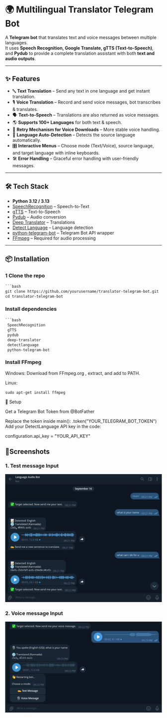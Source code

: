 # 🌍 Multilingual Translator Telegram Bot

A **Telegram bot** that translates text and voice messages between multiple languages.  
It uses **Speech Recognition, Google Translate, gTTS (Text-to-Speech)**, and **Pydub** to provide a complete translation assistant with both **text and audio outputs**.


---

## ✨ Features
- 🔤 **Text Translation** – Send any text in one language and get instant translation.
- 🎙 **Voice Translation** – Record and send voice messages, bot transcribes & translates.
- 🗣 **Text-to-Speech** – Translations are also returned as voice messages.
- 🌎 **Supports 100+ Languages** for both text & speech.
- 🔄 **Retry Mechanism for Voice Downloads** – More stable voice handling.
- 📖 **Language Auto-Detection** – Detects the source language automatically.
- 🎛 **Interactive Menus** – Choose mode (Text/Voice), source language, and target language with inline keyboards.
- 🛠 **Error Handling** – Graceful error handling with user-friendly messages.

---

## 🛠 Tech Stack
- **Python 3.12 / 3.13**
- [SpeechRecognition](https://pypi.org/project/SpeechRecognition/) – Speech-to-Text
- [gTTS](https://pypi.org/project/gTTS/) – Text-to-Speech
- [Pydub](https://pypi.org/project/pydub/) – Audio conversion
- [Deep Translator](https://pypi.org/project/deep-translator/) – Translations
- [Detect Language](https://pypi.org/project/detectlanguage/) – Language detection
- [python-telegram-bot](https://python-telegram-bot.org/) – Telegram Bot API wrapper
- [FFmpeg](https://ffmpeg.org/) – Required for audio processing

---

## 📦 Installation

### 1️ Clone the repo
    ```bash
    git clone https://github.com/yourusername/translator-telegram-bot.git
    cd translator-telegram-bot

### Install dependencies
    ```bash
     SpeechRecognition
     gTTS
     pydub
     deep-translator
     detectlanguage
     python-telegram-bot

### Install FFmpeg

Windows: Download from FFmpeg.org
, extract, and add to PATH.

Linux:
   
    sudo apt-get install ffmpeg

🔑 Setup

Get a Telegram Bot Token from @BotFather

Replace the token inside main():
.token("YOUR_TELEGRAM_BOT_TOKEN")
 Add your DetectLanguage API key
 in the code:

configuration.api_key = "YOUR_API_KEY"

## 📸Screenshots

### 1. Test message Input
![image alt](https://github.com/Sainath-K-tech/Telegram-Multilingual-Translator-Bot-/blob/96faa6cfd2c3bde91aeb311c98d15b877209db80/Screenshot%202025-09-16%20214917.png)

### 2. Voice message Input
![image alt](https://github.com/Sainath-K-tech/Telegram-Multilingual-Translator-Bot-/blob/96faa6cfd2c3bde91aeb311c98d15b877209db80/Screenshot%202025-09-16%20214935.png)
